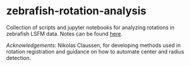 # zebrafish-rotation-analysis
Collection of scripts and jupyter notebooks for analyzing rotations in zebrafish LSFM data.  Notes can be found [here](https://drive.google.com/file/d/1nT2iq__n307j2w54hgrztPZc6CHIAbpg/view?usp=sharing).

_Acknowledgements_: Nikolas Claussen, for developing methods used in rotation registration and guidance on how to automate center and radius detection. 
